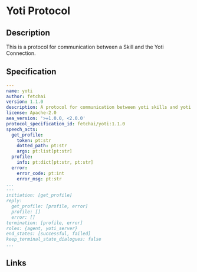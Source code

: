 # Yoti Protocol

## Description

This is a protocol for communication between a Skill and the Yoti Connection.

## Specification

```yaml
---
name: yoti
author: fetchai
version: 1.1.0
description: A protocol for communication between yoti skills and yoti connection.
license: Apache-2.0
aea_version: '>=1.0.0, <2.0.0'
protocol_specification_id: fetchai/yoti:1.1.0
speech_acts:
  get_profile:
    token: pt:str
    dotted_path: pt:str
    args: pt:list[pt:str]
  profile:
    info: pt:dict[pt:str, pt:str]
  error:
    error_code: pt:int
    error_msg: pt:str
...
---
initiation: [get_profile]
reply:
  get_profile: [profile, error]
  profile: []
  error: []
termination: [profile, error]
roles: {agent, yoti_server}
end_states: [successful, failed]
keep_terminal_state_dialogues: false
...
```

## Links
